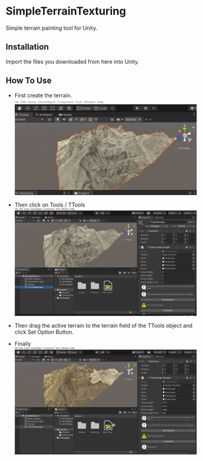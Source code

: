 # SimpleTerrainTexturing
Simple terrain painting tool for Unity.

## Installation

Import the files you downloaded from here into Unity.

## How To Use

- First create the terrain.
![first](https://github.com/coskunhalil/SimpleTerrainPainter/blob/main/Screnshoots/first.PNG?raw=true "first")

- Then click on Tools / TTools
![second](https://github.com/coskunhalil/SimpleTerrainPainter/blob/main/Screnshoots/second.PNG?raw=true "second")

- Then drag the active terrain to the terrain field of the TTools object and click Set Option Button.
- Finally
![last](https://github.com/coskunhalil/SimpleTerrainPainter/blob/main/Screnshoots/last.PNG?raw=true "last")

